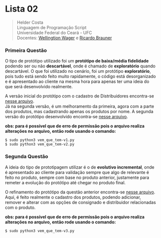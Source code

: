 # Lista 02
> Helder Costa  
> Linguagem de Programação Script  
> Universidade Federal do Ceará - UFC  
> Docentes: [Wellingtion Wager](https://www.researchgate.net/profile/Wellington_Wagner_Ferreira_Sarmento) e [Ricardo Brauner](https://www.escavador.com/sobre/7557355/ricardo-brauner-dos-santos)


### Primeira Questão
O tipo de protótipo utilizado foi um **protótipo de baixa/média fidelidade** podendo ser ou não **descartável**, onde é chamado de **exploratório** quando descartável. O que foi utilizado no cenário, foi um protótipo **exploratório**, pois tudo está sendo feito muito rapidamente, o código está desorganizado e é apresentado ao cliente na mesma hora para apenas ter uma ideia do que será desenvolvido realmente.

A versão inicial do protótipo com o cadastro de Distribuidores encontra-se [nesse arquivo](/vem-que-tem/vem_que_tem-v1.py).  
Já na segunda versão, é um melhoramento da primeira, agora com a parte dos produtos, mas cadastrando apenas os produtos por nome. A segunda versão do protótipo desenvolvido encontra-se [nesse arquivo](/vem-que-tem/vem_que_tem-v2.py). 

**obs: para é possível que de erro de permissão pois o arquivo realiza alterações no arquivo, então rode usando o comando:**
```shell
$ sudo python3 vem_que_tem-v1.py
$ sudo python3 vem_que_tem-v2.py
```

### Segunda Questão
A ideia do tipo de prototipagem utilizar é o de **evolutivo incremental**, onde é apresentado ao cliente para validação sempre que algo de relevante é feito no produto, sempre com base no produto anterior, justamente para remeter a evolução do protótipo até chegar no produto final.

O refinamento do protótipo da questão anterior encontra-se [nesse arquivo](/vem-que-tem/vem_que_tem-v3.py). Aqui, é feito realmente o cadastro dos produtos, podendo adicionar, remover e alterar com as opções de consignado e distribuidor relacionadas com o produto.

**obs: para é possível que de erro de permissão pois o arquivo realiza alterações no arquivo, então rode usando o comando:**
```shell
$ sudo python3 vem_que_tem-v3.py
```

<!-- 
    More about Markdown Language:
    (https://guides.github.com/features/mastering-markdown/). 
-->